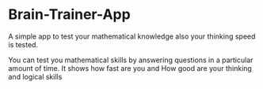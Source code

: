 # Brain-Trainer-App
A simple app to test your mathematical knowledge also your thinking speed is tested.

You can test you mathematical skills by answering questions in a particular amount of time.
It shows how fast are you and How good are your thinking and logical skills
